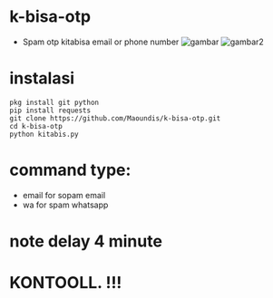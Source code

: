 # k-bisa-otp
* Spam otp kitabisa email or phone number
![gambar](https://github.com/Maoundis/k-bisa-otp/blob/master/Screenshot_20191110-213809.jpg)
![gambar2](https://github.com/Maoundis/k-bisa-otp/blob/master/Screenshot_20191110-213802.jpg)

# instalasi
```
pkg install git python
pip install requests
git clone https://github.com/Maoundis/k-bisa-otp.git
cd k-bisa-otp
python kitabis.py

```
# command type:

* email for sopam email
* wa for spam whatsapp

# note delay 4 minute
# KONTOOLL. !!!

